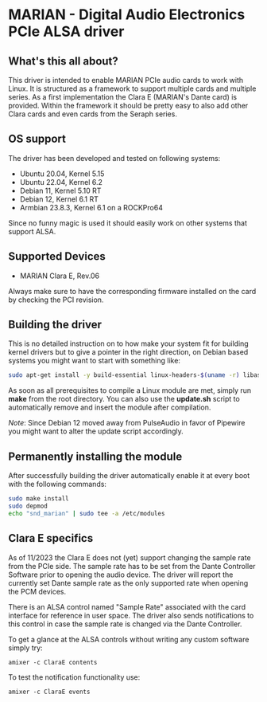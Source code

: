 # MARIAN - Digital Audio Electronics PCIe ALSA driver

## What's this all about?
This driver is intended to enable MARIAN PCIe audio cards to work with Linux.
It is structured as a framework to support multiple cards and multiple series.
As a first implementation the Clara E (MARIAN's Dante card) is provided. Within
the framework it should be pretty easy to also add other Clara cards and even
cards from the Seraph series.

## OS support
The driver has been developed and tested on following systems:
* Ubuntu 20.04, Kernel 5.15
* Ubuntu 22.04, Kernel 6.2
* Debian 11, Kernel 5.10 RT
* Debian 12, Kernel 6.1 RT
* Armbian 23.8.3, Kernel 6.1 on a ROCKPro64

Since no funny magic is used it should easily work on other systems
that support ALSA.

## Supported Devices
* MARIAN Clara E, Rev.06

Always make sure to have the corresponding firmware installed on the card
by checking the PCI revision.

## Building the driver
This is no detailed instruction on to how make your system fit for building
kernel drivers but to give a pointer in the right direction, on Debian based
systems you might want to start with something like:
```bash
sudo apt-get install -y build-essential linux-headers-$(uname -r) libasound2-dev
```
As soon as all prerequisites to compile a Linux module are met, simply run
**make** from the root directory. You can also use the **update.sh** script to
automatically remove and insert the module after compilation.

_Note_: Since Debian 12 moved away from PulseAudio in favor of Pipewire you
might want to alter the update script accordingly.

## Permanently installing the module
After successfully building the driver automatically enable it at every boot
with the following commands:
```bash
sudo make install
sudo depmod
echo "snd_marian" | sudo tee -a /etc/modules
```

## Clara E specifics
As of 11/2023 the Clara E does not (yet) support changing the sample rate from
the PCIe side. The sample rate has to be set from the Dante Controller Software
prior to opening the audio device. The driver will report the currently set
Dante sample rate as the only supported rate when opening the PCM devices.

There is an ALSA control named "Sample Rate" associated with the card interface
for reference in user space. The driver also sends notifications to this control
in case the sample rate is changed via the Dante Controller.

To get a glance at the ALSA controls without writing any custom software simply
try:
```shell
amixer -c ClaraE contents
```
To test the notification functionality use:
```shell
amixer -c ClaraE events
```
